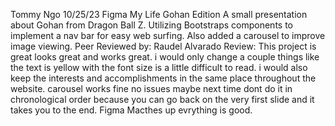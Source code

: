 Tommy Ngo
10/25/23
Figma My Life Gohan Edition
A small presentation about Gohan from Dragon Ball Z. Utilizing Bootstraps components to implement a nav bar for easy web surfing. Also added a carousel to improve image viewing. 
Peer Reviewed by: Raudel Alvarado
Review: This project is great looks great and works great. i would only change a couple things like the text is yellow with the font size is a little difficult to read. i would also keep the interests and accomplishments in the same place throughout the website. carousel works fine no issues maybe next time dont do it in chronological order because you can go back on the very first slide and it takes you to the end. Figma Macthes up evrything is good.
